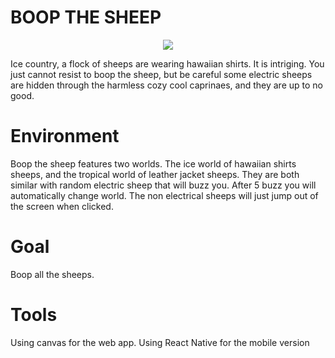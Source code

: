 # BOOP THE SHEEP
<p align="center">
<img src='https://ubisafe.org/images/sheep-vector-1.png'>
</p>
Ice country, a flock of sheeps are wearing hawaiian shirts. It is intriging. You just cannot resist to boop the sheep, but be careful some electric sheeps are hidden through the harmless cozy cool caprinaes, and they are up to no good.

# Environment
Boop the sheep features two worlds. The ice world of hawaiian shirts sheeps, and the tropical world of leather jacket sheeps. They are both similar with random electric sheep that will buzz you. After 5 buzz you will automatically change world. The non electrical sheeps will just jump out of the screen when clicked.

# Goal
Boop all the sheeps.

# Tools
Using canvas for the web app.
Using React Native for the mobile version


